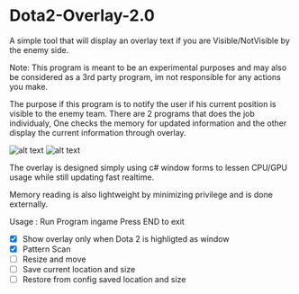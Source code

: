 # Dota2-Overlay-2.0
 A simple tool that will display an overlay text if you are Visible/NotVisible by the enemy side.

Note:
This program is meant to be an experimental purposes and may also be considered as a 3rd party program, im not responsible for any actions you make.

The purpose if this program is to notify the user if his current position is visible to the enemy team.
There are 2 programs that does the job individualy, One checks the memory for updated information and the other display the current information through overlay.

![alt text](https://i.ibb.co/T8TFdsH/Screenshot-12.png)
![alt text](https://i.ibb.co/b2x1WW2/Screenshot-13.png)

The overlay is designed simply using c# window forms to lessen CPU/GPU usage while still updating fast realtime.

Memory reading is also lightweight by minimizing privilege and is done externally.

Usage :
Run Program ingame
Press END to exit

- [x] Show overlay only when Dota 2 is highligted as window
- [x] Pattern Scan
- [ ] Resize and move
- [ ] Save current location and size 
- [ ] Restore from config saved location and size 
